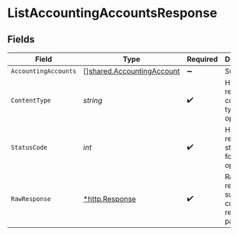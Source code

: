 # ListAccountingAccountsResponse


## Fields

| Field                                                                         | Type                                                                          | Required                                                                      | Description                                                                   |
| ----------------------------------------------------------------------------- | ----------------------------------------------------------------------------- | ----------------------------------------------------------------------------- | ----------------------------------------------------------------------------- |
| `AccountingAccounts`                                                          | [][shared.AccountingAccount](../../../pkg/models/shared/accountingaccount.md) | :heavy_minus_sign:                                                            | Successful                                                                    |
| `ContentType`                                                                 | *string*                                                                      | :heavy_check_mark:                                                            | HTTP response content type for this operation                                 |
| `StatusCode`                                                                  | *int*                                                                         | :heavy_check_mark:                                                            | HTTP response status code for this operation                                  |
| `RawResponse`                                                                 | [*http.Response](https://pkg.go.dev/net/http#Response)                        | :heavy_check_mark:                                                            | Raw HTTP response; suitable for custom response parsing                       |